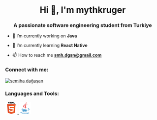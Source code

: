 
<h1 align="center">Hi 👋, I'm mythkruger</h1>
<h3 align="center">A passionate software engineering student from Turkiye</h3>

- 🔭 I’m currently working on **Java**

- 🌱 I’m currently learning **React Native**

- 📫 How to reach me **smh.dgsn@gmail.com**

<h3 align="left">Connect with me:</h3>
<p align="left">
<a href="https://linkedin.com/in/semiha dağaşan" target="blank"><img align="center" src="https://raw.githubusercontent.com/rahuldkjain/github-profile-readme-generator/master/src/images/icons/Social/linked-in-alt.svg" alt="semiha dağaşan" height="30" width="40" /></a>
</p>

<h3 align="left">Languages and Tools:</h3>
<p align="left"> <a href="https://www.w3.org/html/" target="_blank" rel="noreferrer"> <img src="https://raw.githubusercontent.com/devicons/devicon/master/icons/html5/html5-original-wordmark.svg" alt="html5" width="40" height="40"/> </a> <a href="https://www.java.com" target="_blank" rel="noreferrer"> <img src="https://raw.githubusercontent.com/devicons/devicon/master/icons/java/java-original.svg" alt="java" width="40" height="40"/> </a>  </p>

